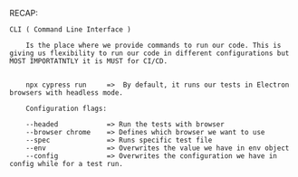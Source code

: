 RECAP:


	CLI ( Command Line Interface )

		Is the place where we provide commands to run our code. This is giving us flexibility to run our code in different configurations but MOST IMPORTATNTLY it is MUST for CI/CD.


		npx cypress run 	=>  By default, it runs our tests in Electron browsers with headless mode.

		Configuration flags:

		--headed 			=> Run the tests with browser
		--browser chrome	=> Defines which browser we want to use 
		--spec 				=> Runs specific test file
		--env				=> Overwrites the value we have in env object
		--config 			=> Overwrites the configuration we have in config while for a test run.



		
